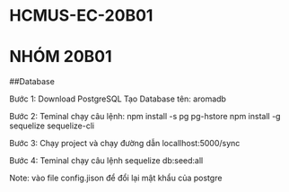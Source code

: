 # HCMUS-EC-20B01

# NHÓM 20B01

##Database

Bước 1:
Download PostgreSQL 
Tạo Database tên: aromadb

Bước 2:
Teminal chạy câu lệnh:
npm install -s pg pg-hstore 
npm install -g sequelize sequelize-cli

Bước 3: 
Chạy project và chạy đường dẫn 
locallhost:5000/sync

Bước 4:
Teminal chạy câu lệnh
sequelize db:seed:all

Note: vào file config.jison để đổi lại mật khẩu của postgre